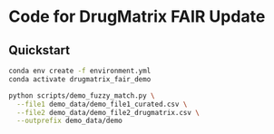 # Code for DrugMatrix FAIR Update

## Quickstart
```bash
conda env create -f environment.yml
conda activate drugmatrix_fair_demo

python scripts/demo_fuzzy_match.py \
  --file1 demo_data/demo_file1_curated.csv \
  --file2 demo_data/demo_file2_drugmatrix.csv \
  --outprefix demo_data/demo


